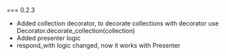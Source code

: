 === 0.2.3
* Added collection decorator, to decorate collections with decorator use Decorator.decorate_collection(collection)
* Added presenter logic
* respond_with logic changed, now it works with Presenter